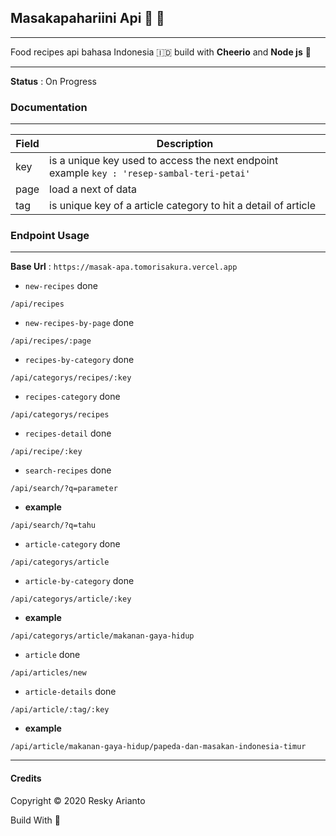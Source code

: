 ## Masakapahariini Api 🧙 🍳
---

Food recipes api bahasa Indonesia 🇮🇩 build with __Cheerio__ and __Node js__ 🌸

---
**Status** : On Progress

### Documentation
---

| Field | Description |
| ------ | ----------- |
| key   | is a unique key used to access the next endpoint example  ```key : 'resep-sambal-teri-petai'``` |
| page | load a next of data |
| tag    | is unique key of a article category to hit a detail of article|



### Endpoint Usage
---
**Base Url** : `https://masak-apa.tomorisakura.vercel.app`

* `new-recipes` done
```
/api/recipes
```
* `new-recipes-by-page` done

```
/api/recipes/:page
```

* `recipes-by-category` done

```
/api/categorys/recipes/:key
```

* `recipes-category` done

```
/api/categorys/recipes
```

* `recipes-detail` done

```
/api/recipe/:key
```

* `search-recipes` done

```
/api/search/?q=parameter
```

- __example__

```
/api/search/?q=tahu
```

* `article-category` done

```
/api/categorys/article
```

* `article-by-category` done

```
/api/categorys/article/:key
```

- __example__

```
/api/categorys/article/makanan-gaya-hidup
```

* `article` done

```
/api/articles/new
```

* `article-details` done

```
/api/article/:tag/:key
```

- __example__

```
/api/article/makanan-gaya-hidup/papeda-dan-masakan-indonesia-timur
```

---


#### Credits
Copyright © 2020 Resky Arianto

Build With 💙